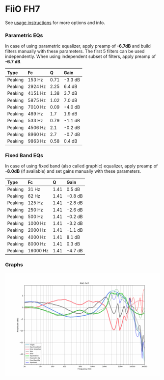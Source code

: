 # FiiO FH7
See [usage instructions](https://github.com/jaakkopasanen/AutoEq#usage) for more options and info.

### Parametric EQs
In case of using parametric equalizer, apply preamp of **-6.7dB** and build filters manually
with these parameters. The first 5 filters can be used independently.
When using independent subset of filters, apply preamp of **-6.7 dB**.

| Type    | Fc      |    Q | Gain    |
|:--------|:--------|:-----|:--------|
| Peaking | 153 Hz  | 0.71 | -3.3 dB |
| Peaking | 2924 Hz | 2.25 | 6.4 dB  |
| Peaking | 4151 Hz | 1.38 | 3.7 dB  |
| Peaking | 5875 Hz | 1.02 | 7.0 dB  |
| Peaking | 7010 Hz | 0.09 | -4.0 dB |
| Peaking | 489 Hz  | 1.7  | 1.9 dB  |
| Peaking | 533 Hz  | 0.79 | -1.1 dB |
| Peaking | 4506 Hz | 2.1  | -0.2 dB |
| Peaking | 8960 Hz | 2.7  | -0.7 dB |
| Peaking | 9863 Hz | 0.58 | 0.4 dB  |

### Fixed Band EQs
In case of using fixed band (also called graphic) equalizer, apply preamp of **-8.0dB**
(if available) and set gains manually with these parameters.

| Type    | Fc       |    Q | Gain    |
|:--------|:---------|:-----|:--------|
| Peaking | 31 Hz    | 1.41 | 0.5 dB  |
| Peaking | 62 Hz    | 1.41 | -0.8 dB |
| Peaking | 125 Hz   | 1.41 | -2.8 dB |
| Peaking | 250 Hz   | 1.41 | -2.6 dB |
| Peaking | 500 Hz   | 1.41 | -0.2 dB |
| Peaking | 1000 Hz  | 1.41 | -3.2 dB |
| Peaking | 2000 Hz  | 1.41 | -1.1 dB |
| Peaking | 4000 Hz  | 1.41 | 8.1 dB  |
| Peaking | 8000 Hz  | 1.41 | 0.3 dB  |
| Peaking | 16000 Hz | 1.41 | -4.7 dB |

### Graphs
![](./FiiO%20FH7.png)